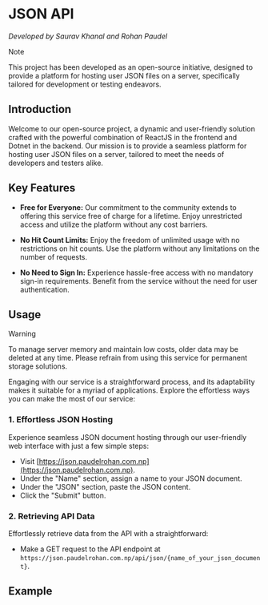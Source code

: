 # JSON API
_Developed by Saurav Khanal and Rohan Paudel_

> [!NOTE]
> This project has been developed as an open-source initiative, designed to provide a platform for hosting user JSON files on a server, specifically tailored for development or testing endeavors.

## Introduction
Welcome to our open-source project, a dynamic and user-friendly solution crafted with the powerful combination of ReactJS in the frontend and Dotnet in the backend. Our mission is to provide a seamless platform for hosting user JSON files on a server, tailored to meet the needs of developers and testers alike.

## Key Features

- **Free for Everyone:** Our commitment to the community extends to offering this service free of charge for a lifetime. Enjoy unrestricted access and utilize the platform without any cost barriers.

- **No Hit Count Limits:** Enjoy the freedom of unlimited usage with no restrictions on hit counts. Use the platform without any limitations on the number of requests.

- **No Need to Sign In:** Experience hassle-free access with no mandatory sign-in requirements. Benefit from the service without the need for user authentication.


## Usage

> [!WARNING]
> To manage server memory and maintain low costs, older data may be deleted at any time. Please refrain from using this service for permanent storage solutions.

Engaging with our service is a straightforward process, and its adaptability makes it suitable for a myriad of applications. Explore the effortless ways you can make the most of our service:

### 1. Effortless JSON Hosting

Experience seamless JSON document hosting through our user-friendly web interface with just a few simple steps:
- Visit [https://json.paudelrohan.com.np](https://json.paudelrohan.com.np).
- Under the "Name" section, assign a name to your JSON document.
- Under the "JSON" section, paste the JSON content.
- Click the "Submit" button.

### 2. Retrieving API Data

Effortlessly retrieve data from the API with a straightforward:
- Make a GET request to the API endpoint at `https://json.paudelrohan.com.np/api/json/{name_of_your_json_document}`.

## Example


